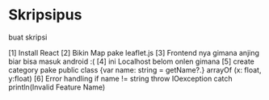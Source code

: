 # Skripsipus
buat skripsi

[1] Install React
[2] Bikin Map pake leaflet.js
[3] Frontend nya gimana anjing biar bisa masuk android :(
[4] ini Localhost belom onlen gimana 
[5] create category pake public class {var name: string = getName?.} arrayOf (x: float, y:float)
[6] Error handling if name != string throw IOexception catch println(Invalid Feature Name)

